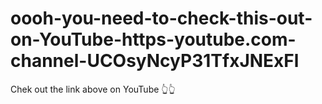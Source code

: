 # oooh-you-need-to-check-this-out-on-YouTube-https-youtube.com-channel-UCOsyNcyP31TfxJNExFl
Chek out the link above on YouTube 👆👆
